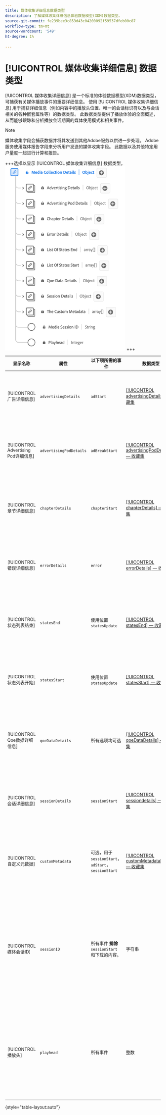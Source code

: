 ```yaml
---
title: 媒体收集详细信息数据类型
description: 了解媒体收集详细信息体验数据模型(XDM)数据类型。
source-git-commit: fe239bee3c853d43c04200092f59537dfeb00c87
workflow-type: tm+mt
source-wordcount: '549'
ht-degree: 1%

---
```


# [!UICONTROL 媒体收集详细信息] 数据类型

[!UICONTROL 媒体收集详细信息] 是一个标准的体验数据模型(XDM)数据类型，可捕获有关媒体播放事件的重要详细信息。 使用 [!UICONTROL 媒体收集详细信息] 用于捕获详细信息（例如内容中的播放头位置、唯一的会话标识符以及与会话相关的各种嵌套属性等）的数据类型。 此数据类型提供了播放体验的全面概述，从而能够跟踪和分析播放会话期间的媒体使用模式和相关事件。

>[!NOTE]
>
>媒体收集字段会捕获数据并将其发送到其他Adobe服务以供进一步处理。 Adobe服务使用媒体报告字段来分析用户发送的媒体收集字段。 此数据以及其他特定用户量度一起进行计算和报告。

+++选择以显示 [!UICONTROL 媒体收集详细信息] 数据类型。
![的图表 [!UICONTROL 媒体收集详细信息] 数据类型。](../images/data-types/media-collection-details.png)
+++

| 显示名称 | 属性 | 以下项所需的事件 | 数据类型 | 描述 |
| ------------------------------------ | ----------------------- | ---------------------------------------------------------- | --------- | ----------- |
| [!UICONTROL 广告详细信息] | `advertisingDetails` | `adStart` | [[!UICONTROL advertisingDetails]  — 收藏集](./advertising-details-collection.md) | 广告详细信息指体验事件中与广告活动相关的特定信息。 这包括广告元数据、定位详细信息和性能量度。 |
| [!UICONTROL Advertising Pod详细信息] | `advertisingPodDetails` | `adBreakStart` | [[!UICONTROL advertisingPodDetails]  — 收藏集](./advertising-pod-details-collection.md) | 广告Pod详细信息包含与体验事件中的Ad Pod相关的信息。 它提供了有关广告序列、内容和参与量度的见解。 |
| [!UICONTROL 章节详细信息] | `chapterDetails` | `chapterStart` | [[!UICONTROL chapterDetails]  — 收藏集](./chapter-details-collection.md) | 章节详细信息可捕获与内容的章节或分段部分相关的数据。 它提供有关章节标记、时间轴和相关元数据的信息。 |
| [!UICONTROL 错误详细信息] | `errorDetails` | `error` | [[!UICONTROL errorDetails]  — 收藏集](./error-details-collection.md) | 错误详细信息包含与在体验事件期间遇到的错误有关的信息。 这包括错误代码、描述、时间戳和相关上下文数据。 |
| [!UICONTROL 状态列表结束] | `statesEnd` | 使用位置 `statesUpdate` | [[!UICONTROL statesEnd]  — 收藏集](./list-of-states-end-collection.md) | 状态End提供了一个数组，用于列出体验事件结束时的状态。 它包含有关最终播放状态或内容状态的详细信息。 |
| [!UICONTROL 状态列表开始] | `statesStart` | 使用位置 `statesUpdate` | [[!UICONTROL statesStart]  — 收藏集](./list-of-states-start-collection.md) | 状态开始提供了一个数组，用于列出体验事件开始时的状态。 它提供与播放、用户操作或内容细节相关的数据。 |
| [!UICONTROL Qoe数据详细信息] | `qoeDataDetails` | 所有选项均可选 | [[!UICONTROL qoeDataDetails]  — 收藏集](./qoe-data-details-collection.md) | QoE（体验质量）数据详细信息捕获与性能相关的量度和用户体验数据。 它提供了对质量、响应性和用户交互情况的洞察。 |
| [!UICONTROL 会话详细信息] | `sessionDetails` | `sessionStart` | [[!UICONTROL sessiondetails]  — 收藏集](./session-details-collection.md) | 会话详细信息包括与体验事件关联的全面信息，提供关于用户交互、持续时间的洞察以及与播放会话相关的上下文数据。 |
| [!UICONTROL 自定义元数据] | `customMetadata` | 可选，用于 `sessionStart`， `adStart`， `sessionStart` | [[!UICONTROL customMetadataDetails]  — 收藏集](./custom-metadata-details-collection.md) | 自定义元数据包含用户定义的元数据或与体验事件关联的其他元数据。 此元数据允许在事件上下文中包含个性化或特定数据。 |
| [!UICONTROL 媒体会话ID] | `sessionID` | 所有事件 **排除** `sessionStart` 和下载的内容。 | 字符串 | 媒体会话ID在单个播放会话期间唯一标识内容流的实例。 它用作用于跟踪和管理与用户或查看者相关联的特定播放体验的独特标识符。<br><em>注意：<em>`sessionId` 在发生所有事件时发送，但 `sessionStart` 以及下载的所有活动。 |
| [!UICONTROL 播放头] | `playhead` | 所有事件 | 整数 | 播放头表示媒体内容中的当前播放位置。 对于实时内容，它表示一天中的当前秒数(0 &lt;=播放头&lt; 86400)。 对于录制的内容，它反映内容时长的当前秒数（0 &lt;=播放头&lt;内容长度）。 |

{style="table-layout:auto"}
